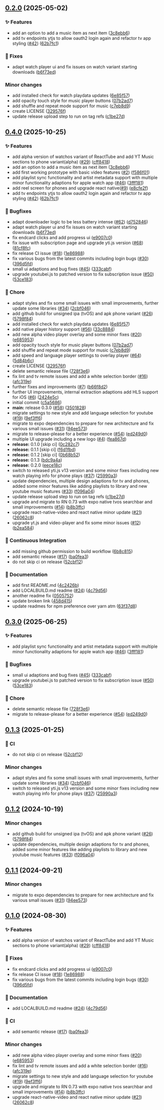 ## [0.2.0](https://github.com/Duell10111/ReactTube/compare/v0.1.3...v0.2.0) (2025-05-02)

### :sparkles: Features

* add an option to add a music item as next item ([3c8ebb6](https://github.com/Duell10111/ReactTube/commit/3c8ebb64d98a1f8d3448a0f25893319560e68c07))
* add tv endpoints ytjs to allow oauth2 login again and refactor tv app styling ([#42](https://github.com/Duell10111/ReactTube/issues/42)) ([62b7fc1](https://github.com/Duell10111/ReactTube/commit/62b7fc1198a2f85b6079788514d652ed6f99e5c2))

### :bug: Fixes

* adapt watch player ui and fix issues on watch variant starting downloads ([b6f73ed](https://github.com/Duell10111/ReactTube/commit/b6f73eddbadce8e8b5d91e2c86cf80377b89ba7a))

### Minor changes

* add installed check for watch playdata updates ([6e85f57](https://github.com/Duell10111/ReactTube/commit/6e85f57b77a12850433e35dceececf249516332b))
* add opacity touch style for music player buttons ([07b2ad7](https://github.com/Duell10111/ReactTube/commit/07b2ad79476e156fba63981f1ece8d1b27946f3e))
* add shuffle and repeat mode support for music ([c7eb8d9](https://github.com/Duell10111/ReactTube/commit/c7eb8d99bd698517d7dbbc6d8c2efb2d03009431))
* create LICENSE ([329576f](https://github.com/Duell10111/ReactTube/commit/329576fd7f60aca592a588d4558488bf7fa58f97))
* update release upload step to run on tag refs ([c1be27d](https://github.com/Duell10111/ReactTube/commit/c1be27d6129a51d9e2c5384e3894ba3dba7a65a3))

## [0.4.0](https://github.com/Blackspell01/ReactTube/compare/v0.3.0...v0.4.0) (2025-10-25)


### ✨ Features

* add alpha version of watchos variant of ReactTube and add YT Music sections to phone variant(alpha) ([#29](https://github.com/Blackspell01/ReactTube/issues/29)) ([cff8418](https://github.com/Blackspell01/ReactTube/commit/cff8418dae517b0d9169a5b1b3813a0d4dfabf92))
* add an option to add a music item as next item ([3c8ebb6](https://github.com/Blackspell01/ReactTube/commit/3c8ebb64d98a1f8d3448a0f25893319560e68c07))
* add first working prototype with basic video features ([#2](https://github.com/Blackspell01/ReactTube/issues/2)) ([f586f01](https://github.com/Blackspell01/ReactTube/commit/f586f014deec72f854e4b4e4ad2222b6ecad1a05))
* add playlist sync functionality and artist metadata support with multiple minor functionality adaptions for apple watch app ([#46](https://github.com/Blackspell01/ReactTube/issues/46)) ([3fff181](https://github.com/Blackspell01/ReactTube/commit/3fff181081ee43cee72f817258d68546d0dd1f3f))
* add reel screen for phones and upgrade react native([#9](https://github.com/Blackspell01/ReactTube/issues/9)) ([e8cfe2f](https://github.com/Blackspell01/ReactTube/commit/e8cfe2f17ded0f3117c7422ca90fce942a1bef0e))
* add tv endpoints ytjs to allow oauth2 login again and refactor tv app styling ([#42](https://github.com/Blackspell01/ReactTube/issues/42)) ([62b7fc1](https://github.com/Blackspell01/ReactTube/commit/62b7fc1198a2f85b6079788514d652ed6f99e5c2))


### 🐛 Bugfixes

* adapt downloader logic to be less battery intense ([#62](https://github.com/Blackspell01/ReactTube/issues/62)) ([d752846](https://github.com/Blackspell01/ReactTube/commit/d7528464a7744107a02bb75b98e6f95862dd0126))
* adapt watch player ui and fix issues on watch variant starting downloads ([b6f73ed](https://github.com/Blackspell01/ReactTube/commit/b6f73eddbadce8e8b5d91e2c86cf80377b89ba7a))
* fix endcard clicks and add progress ui ([e9007c0](https://github.com/Blackspell01/ReactTube/commit/e9007c08eaae9ee5e31cf8a9a069c9f66dc2f6ba))
* fix issue with subscription page and upgrade yti.js version ([#68](https://github.com/Blackspell01/ReactTube/issues/68)) ([81cf8fc](https://github.com/Blackspell01/ReactTube/commit/81cf8fcbcf1375c314640fc6106c70dbbd045c3d))
* fix release CI issue ([#18](https://github.com/Blackspell01/ReactTube/issues/18)) ([1e86988](https://github.com/Blackspell01/ReactTube/commit/1e86988ef33a9a2909346aa97b736380fc6ca264))
* fix various bugs from the latest commits including login bugs ([#30](https://github.com/Blackspell01/ReactTube/issues/30)) ([396d5fd](https://github.com/Blackspell01/ReactTube/commit/396d5fdb0439f78e2635f60c07c603f971ce5d94))
* small ui adaptions and bug fixes ([#45](https://github.com/Blackspell01/ReactTube/issues/45)) ([333cabf](https://github.com/Blackspell01/ReactTube/commit/333cabf8c9a377f8f6be3ab3f0e6806d0d53c5cc))
* upgrade youtubei.js to patched version to fix subscription issue ([#50](https://github.com/Blackspell01/ReactTube/issues/50)) ([53ce183](https://github.com/Blackspell01/ReactTube/commit/53ce183221b39de088361b17857ee3a33192915c))


### 🔧 Chore

* adapt styles and fix some small issues with small improvements, further update some libraries ([#34](https://github.com/Blackspell01/ReactTube/issues/34)) ([2cbf046](https://github.com/Blackspell01/ReactTube/commit/2cbf0464f8fc426bbc0687adf50546e127043cac))
* add github build for unsigned ipa (tvOS) and apk phone variant ([#26](https://github.com/Blackspell01/ReactTube/issues/26)) ([5798f84](https://github.com/Blackspell01/ReactTube/commit/5798f842fdf3be051b5a945d62c8dda2c5f85e09))
* add installed check for watch playdata updates ([6e85f57](https://github.com/Blackspell01/ReactTube/commit/6e85f57b77a12850433e35dceececf249516332b))
* add native player history support ([#56](https://github.com/Blackspell01/ReactTube/issues/56)) ([33c8884](https://github.com/Blackspell01/ReactTube/commit/33c8884689bd4de0a69c13fbfcc9fbf060ab8074))
* add new alpha video player overlay and some minor fixes ([#20](https://github.com/Blackspell01/ReactTube/issues/20)) ([e685953](https://github.com/Blackspell01/ReactTube/commit/e6859530fee95052248f6b4fe4b05c189f65c7fd))
* add opacity touch style for music player buttons ([07b2ad7](https://github.com/Blackspell01/ReactTube/commit/07b2ad79476e156fba63981f1ece8d1b27946f3e))
* add shuffle and repeat mode support for music ([c7eb8d9](https://github.com/Blackspell01/ReactTube/commit/c7eb8d99bd698517d7dbbc6d8c2efb2d03009431))
* add speed and language player settings to overlay player ([#64](https://github.com/Blackspell01/ReactTube/issues/64)) ([5d84b6c](https://github.com/Blackspell01/ReactTube/commit/5d84b6c34250416e9fbcb932c9889fad2d86e7ae))
* create LICENSE ([329576f](https://github.com/Blackspell01/ReactTube/commit/329576fd7f60aca592a588d4558488bf7fa58f97))
* delete semantic release file ([728f3e6](https://github.com/Blackspell01/ReactTube/commit/728f3e60dd63df5d7a18e65e085b60836861cc41))
* fix lint and tv remote issues and add a white selection border  ([#16](https://github.com/Blackspell01/ReactTube/issues/16)) ([afc319e](https://github.com/Blackspell01/ReactTube/commit/afc319e9351fe0f35ed2e0113aebd8043e28e7b6))
* further fixes and improvements ([#7](https://github.com/Blackspell01/ReactTube/issues/7)) ([b66f8d2](https://github.com/Blackspell01/ReactTube/commit/b66f8d2d8c3d051f0506efd3977decf4db4f2bda))
* further UI improvements, internal extraction adaptions add HLS support for iOS ([#6](https://github.com/Blackspell01/ReactTube/issues/6)) ([2424e5c](https://github.com/Blackspell01/ReactTube/commit/2424e5c86936c085943c3881f0c16d1653a7dab0))
* initial commit ([c5a5686](https://github.com/Blackspell01/ReactTube/commit/c5a56866b7b32fcac44a50bcade615a0e263460b))
* **main:** release 0.3.0 ([#58](https://github.com/Blackspell01/ReactTube/issues/58)) ([3501828](https://github.com/Blackspell01/ReactTube/commit/3501828ff2c05b05ba42095acc349ebcf064c115))
* migrate settings to new style and add language selection for youtube ([#19](https://github.com/Blackspell01/ReactTube/issues/19)) ([9ef3ff6](https://github.com/Blackspell01/ReactTube/commit/9ef3ff6e2890d540400b92b3e73d10cbf86dd895))
* migrate to expo dependencies to prepare for new architecture and fix various small issues ([#31](https://github.com/Blackspell01/ReactTube/issues/31)) ([94ee573](https://github.com/Blackspell01/ReactTube/commit/94ee573283badc1fcc51620d7ecb483c608c0290))
* migrate to release-please for a better experience ([#54](https://github.com/Blackspell01/ReactTube/issues/54)) ([ed249d0](https://github.com/Blackspell01/ReactTube/commit/ed249d03bcfda79d2073ec1681c5fa75f800c5eb))
* multiple UI upgrade including a new logo ([#4](https://github.com/Blackspell01/ReactTube/issues/4)) ([fea867d](https://github.com/Blackspell01/ReactTube/commit/fea867d27687948fbc4b7252addb57fb4d3be673))
* **release:** 0.1.0 [skip ci] ([0c282c7](https://github.com/Blackspell01/ReactTube/commit/0c282c7873756301ee35a5d2a9a10218f7846645))
* **release:** 0.1.1 [skip ci] ([f6d1fbd](https://github.com/Blackspell01/ReactTube/commit/f6d1fbd1a78553022b0655747403fbbd050b8b43))
* **release:** 0.1.2 [skip ci] ([0b68b52](https://github.com/Blackspell01/ReactTube/commit/0b68b529e35021b0c14113091b295955cd74143a))
* **release:** 0.1.3 ([bdc9a4a](https://github.com/Blackspell01/ReactTube/commit/bdc9a4a8e207757a085ae5edf93aad5cdc6f6b51))
* **release:** 0.2.0 ([eece18c](https://github.com/Blackspell01/ReactTube/commit/eece18c99de169e7274d1936f0ffc73626254f49))
* switch to released yti.js v13 version and some minor fixes including new watch playing info for phone plays ([#37](https://github.com/Blackspell01/ReactTube/issues/37)) ([25990a3](https://github.com/Blackspell01/ReactTube/commit/25990a351244c417f49faa6ff026effc581fca35))
* update dependencies, multiple design adaptions for tv and phones, added some minor features like adding playlists to library and new youtube music features ([#33](https://github.com/Blackspell01/ReactTube/issues/33)) ([f096a04](https://github.com/Blackspell01/ReactTube/commit/f096a0494d10542a04cf60f1e831b5d7906fc074))
* update release upload step to run on tag refs ([c1be27d](https://github.com/Blackspell01/ReactTube/commit/c1be27d6129a51d9e2c5384e3894ba3dba7a65a3))
* upgrade and migrate to RN 0.73 with expo native tvos searchbar and small improvements ([#14](https://github.com/Blackspell01/ReactTube/issues/14)) ([b8b3ffc](https://github.com/Blackspell01/ReactTube/commit/b8b3ffc05302e0a74d5f6848231bc320c695ecb8))
* upgrade react-native-video and react native minor update ([#21](https://github.com/Blackspell01/ReactTube/issues/21)) ([26062c8](https://github.com/Blackspell01/ReactTube/commit/26062c8fd9bd7447d30f372b60c10479e53336a1))
* upgrade yt.js and video-player and fix some minor issues ([#12](https://github.com/Blackspell01/ReactTube/issues/12)) ([b2ea584](https://github.com/Blackspell01/ReactTube/commit/b2ea584bd951872267fea31e12e5b57f0a285dbb))


### 🚀 Continuous Integration

* add missing github permission to build workflow ([6b8c815](https://github.com/Blackspell01/ReactTube/commit/6b8c8150c1c94557e7e6a48751ff988bbec95ac7))
* add semantic release ([#17](https://github.com/Blackspell01/ReactTube/issues/17)) ([ba0fea3](https://github.com/Blackspell01/ReactTube/commit/ba0fea390c844952782d2ddea62a509a42f94446))
* do not skip ci on release ([52cbf12](https://github.com/Blackspell01/ReactTube/commit/52cbf1262139eb33aa142244e5382c8fa7007714))


### 📄 Documentation

* add first README.md ([4c2426b](https://github.com/Blackspell01/ReactTube/commit/4c2426ba62520fa40cdd487b23ed966cb41120cd))
* add LOCALBUILD.md readme ([#24](https://github.com/Blackspell01/ReactTube/issues/24)) ([4c79d56](https://github.com/Blackspell01/ReactTube/commit/4c79d5693f1dcb70d19b2d75ef3de22de318ad1e))
* another readme fix ([0505752](https://github.com/Blackspell01/ReactTube/commit/05057528c51e3cb1ce642eca5656738b98222d37))
* update broken link ([458d415](https://github.com/Blackspell01/ReactTube/commit/458d415ad5fbdfafb22210fd2a87ff85ce445034))
* update readmes for npm preference over yarn atm ([63f37d8](https://github.com/Blackspell01/ReactTube/commit/63f37d8d2570fc1c6b79503d88a2a2d88c7bd6c8))

## [0.3.0](https://github.com/Duell10111/ReactTube/compare/v0.2.0...v0.3.0) (2025-06-25)


### ✨ Features

* add playlist sync functionality and artist metadata support with multiple minor functionality adaptions for apple watch app ([#46](https://github.com/Duell10111/ReactTube/issues/46)) ([3fff181](https://github.com/Duell10111/ReactTube/commit/3fff181081ee43cee72f817258d68546d0dd1f3f))


### 🐛 Bugfixes

* small ui adaptions and bug fixes ([#45](https://github.com/Duell10111/ReactTube/issues/45)) ([333cabf](https://github.com/Duell10111/ReactTube/commit/333cabf8c9a377f8f6be3ab3f0e6806d0d53c5cc))
* upgrade youtubei.js to patched version to fix subscription issue ([#50](https://github.com/Duell10111/ReactTube/issues/50)) ([53ce183](https://github.com/Duell10111/ReactTube/commit/53ce183221b39de088361b17857ee3a33192915c))


### 🔧 Chore

* delete semantic release file ([728f3e6](https://github.com/Duell10111/ReactTube/commit/728f3e60dd63df5d7a18e65e085b60836861cc41))
* migrate to release-please for a better experience ([#54](https://github.com/Duell10111/ReactTube/issues/54)) ([ed249d0](https://github.com/Duell10111/ReactTube/commit/ed249d03bcfda79d2073ec1681c5fa75f800c5eb))

## [0.1.3](https://github.com/Duell10111/ReactTube/compare/v0.1.2...v0.1.3) (2025-01-25)

### :repeat: CI

* do not skip ci on release ([52cbf12](https://github.com/Duell10111/ReactTube/commit/52cbf1262139eb33aa142244e5382c8fa7007714))

### Minor changes

* adapt styles and fix some small issues with small improvements, further update some libraries ([#34](https://github.com/Duell10111/ReactTube/issues/34)) ([2cbf046](https://github.com/Duell10111/ReactTube/commit/2cbf0464f8fc426bbc0687adf50546e127043cac))
* switch to released yti.js v13 version and some minor fixes including new watch playing info for phone plays ([#37](https://github.com/Duell10111/ReactTube/issues/37)) ([25990a3](https://github.com/Duell10111/ReactTube/commit/25990a351244c417f49faa6ff026effc581fca35))

## [0.1.2](https://github.com/Duell10111/ReactTube/compare/v0.1.1...v0.1.2) (2024-10-19)

### Minor changes

* add github build for unsigned ipa (tvOS) and apk phone variant ([#26](https://github.com/Duell10111/ReactTube/issues/26)) ([5798f84](https://github.com/Duell10111/ReactTube/commit/5798f842fdf3be051b5a945d62c8dda2c5f85e09))
* update dependencies, multiple design adaptions for tv and phones, added some minor features like adding playlists to library and new youtube music features ([#33](https://github.com/Duell10111/ReactTube/issues/33)) ([f096a04](https://github.com/Duell10111/ReactTube/commit/f096a0494d10542a04cf60f1e831b5d7906fc074))

## [0.1.1](https://github.com/Duell10111/ReactTube/compare/v0.1.0...v0.1.1) (2024-09-21)

### Minor changes

* migrate to expo dependencies to prepare for new architecture and fix various small issues ([#31](https://github.com/Duell10111/ReactTube/issues/31)) ([94ee573](https://github.com/Duell10111/ReactTube/commit/94ee573283badc1fcc51620d7ecb483c608c0290))

## [0.1.0](https://github.com/Duell10111/ReactTube/compare/v0.0.1...v0.1.0) (2024-08-30)

### :sparkles: Features

* add alpha version of watchos variant of ReactTube and add YT Music sections to phone variant(alpha) ([#29](https://github.com/Duell10111/ReactTube/issues/29)) ([cff8418](https://github.com/Duell10111/ReactTube/commit/cff8418dae517b0d9169a5b1b3813a0d4dfabf92))

### :bug: Fixes

* fix endcard clicks and add progress ui ([e9007c0](https://github.com/Duell10111/ReactTube/commit/e9007c08eaae9ee5e31cf8a9a069c9f66dc2f6ba))
* fix release CI issue ([#18](https://github.com/Duell10111/ReactTube/issues/18)) ([1e86988](https://github.com/Duell10111/ReactTube/commit/1e86988ef33a9a2909346aa97b736380fc6ca264))
* fix various bugs from the latest commits including login bugs ([#30](https://github.com/Duell10111/ReactTube/issues/30)) ([396d5fd](https://github.com/Duell10111/ReactTube/commit/396d5fdb0439f78e2635f60c07c603f971ce5d94))

### :memo: Documentation

* add LOCALBUILD.md readme ([#24](https://github.com/Duell10111/ReactTube/issues/24)) ([4c79d56](https://github.com/Duell10111/ReactTube/commit/4c79d5693f1dcb70d19b2d75ef3de22de318ad1e))

### :repeat: CI

* add semantic release ([#17](https://github.com/Duell10111/ReactTube/issues/17)) ([ba0fea3](https://github.com/Duell10111/ReactTube/commit/ba0fea390c844952782d2ddea62a509a42f94446))

### Minor changes

* add new alpha video player overlay and some minor fixes ([#20](https://github.com/Duell10111/ReactTube/issues/20)) ([e685953](https://github.com/Duell10111/ReactTube/commit/e6859530fee95052248f6b4fe4b05c189f65c7fd))
* fix lint and tv remote issues and add a white selection border  ([#16](https://github.com/Duell10111/ReactTube/issues/16)) ([afc319e](https://github.com/Duell10111/ReactTube/commit/afc319e9351fe0f35ed2e0113aebd8043e28e7b6))
* migrate settings to new style and add language selection for youtube ([#19](https://github.com/Duell10111/ReactTube/issues/19)) ([9ef3ff6](https://github.com/Duell10111/ReactTube/commit/9ef3ff6e2890d540400b92b3e73d10cbf86dd895))
* upgrade and migrate to RN 0.73 with expo native tvos searchbar and small improvements ([#14](https://github.com/Duell10111/ReactTube/issues/14)) ([b8b3ffc](https://github.com/Duell10111/ReactTube/commit/b8b3ffc05302e0a74d5f6848231bc320c695ecb8))
* upgrade react-native-video and react native minor update ([#21](https://github.com/Duell10111/ReactTube/issues/21)) ([26062c8](https://github.com/Duell10111/ReactTube/commit/26062c8fd9bd7447d30f372b60c10479e53336a1))
